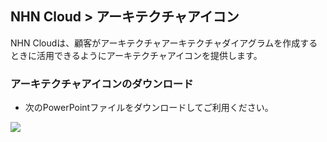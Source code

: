 
## NHN Cloud > アーキテクチャアイコン
NHN Cloudは、顧客がアーキテクチャアーキテクチャダイアグラムを作成するときに活用できるようにアーキテクチャアイコンを提供します。

### アーキテクチャアイコンのダウンロード

- 次のPowerPointファイルをダウンロードしてご利用ください。

[![](https://static.toastoven.net/prod_architecture_Icon/fileicon_download_ppt.png)](https://static.toastoven.net/prod_architecture_Icon/NHN_Cloud_Architecture_Icons_20250102.pptx)
